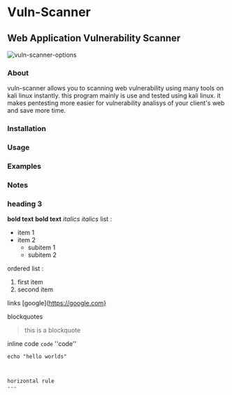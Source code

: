 # Vuln-Scanner
## Web Application Vulnerability Scanner

![vuln-scanner-options](https://github.com/user-attachments/assets/af6763ca-fbb0-43f9-a01c-e78eb3dfa0f8)



### About

vuln-scanner allows you to scanning web vulnerability using many tools on kali linux instantly. this program mainly is use and tested using kali linux. it makes pentesting more easier for vulnerability analisys of your client's web and save more time.

### Installation

### Usage
### Examples
### Notes

### heading 3
**bold text** __bold text__
*italics* _italics_
list :
- item 1
- item 2
  - subitem 1
  - subitem 2
 
 ordered list :
 1. first item
 2. second item

links [google](https://google.com}

blockquotes
> this is a blockquote
>
inline code
``code``
''code''
```code block
echo "hello worlds"



horizontal rule
---
